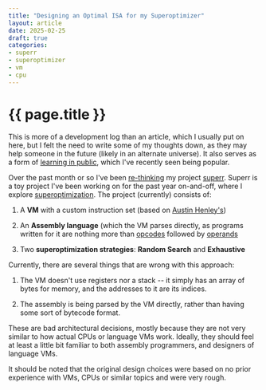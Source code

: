 ```yaml
---
title: "Designing an Optimal ISA for my Superoptimizer"
layout: article
date: 2025-02-25
draft: true
categories:
- superr
- superoptimizer
- vm
- cpu
---
```


# {{ page.title }}

This is more of a development log than an article, which I usually put on here,
but I felt the need to write some of my thoughts down, as they may help someone
in the future (likely in an alternate universe). It also serves as a form of
[learning in public][1], which I've recently
seen being popular.

Over the past month or so I've been [re-thinking][2] my project [superr][3].
Superr is a toy project I've been working on for the past year on-and-off,
where I explore [superoptimization][4]. The project (currently) consists of:

1. A **VM** with a custom instruction set (based on [Austin Henley's][7])

2. An **Assembly language** (which the VM parses directly, as programs written
   for it are nothing more than [opcodes][5] followed by [operands][6]

3. Two **superoptimization strategies**: **Random Search** and **Exhaustive**

Currently, there are several things that are wrong with this approach:
1. The VM doesn't use registers nor a stack -- it simply has an array of bytes
   for memory, and the addresses to it are its indices.

2. The assembly is being parsed by the VM directly, rather than having some
   sort of bytecode format.

These are bad architectural decisions, mostly because they are not very similar
to how actual CPUs or language VMs work. Ideally, they should feel at least a
little bit familiar to both assembly programmers, and designers of language VMs.

It should be noted that the original design choices were based on no prior
experience with VMs, CPUs or similar topics and were very rough.

[1]: https://www.swyx.io/learn-in-public
[2]: https://github.com/podikoglou/superr/tree/qua
[3]: https://podikoglou.eu/rust/superr/vm/2024/07/13/writing-a-superoptimization-toolchain.html
[4]: https://en.wikipedia.org/wiki/Superoptimization
[5]: https://en.wikipedia.org/wiki/Opcode
[6]: https://en.wikipedia.org/wiki/Operand#Computer_science
[7]: https://austinhenley.com/blog/superoptimizer.html

